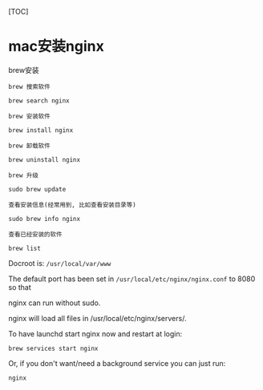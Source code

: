 [TOC]

# mac安装nginx

brew安装

```
brew 搜索软件

brew search nginx

brew 安装软件

brew install nginx

brew 卸载软件

brew uninstall nginx

brew 升级

sudo brew update

查看安装信息(经常用到, 比如查看安装目录等)

sudo brew info nginx

查看已经安装的软件

brew list

```

Docroot is: 	`/usr/local/var/www`

The default port has been set in `/usr/local/etc/nginx/nginx.conf` to 8080 so that

nginx can run without sudo.

nginx will load all files in /usr/local/etc/nginx/servers/.

To have launchd start nginx now and restart at login:

  `brew services start nginx`

Or, if you don't want/need a background service you can just run:

  `nginx`